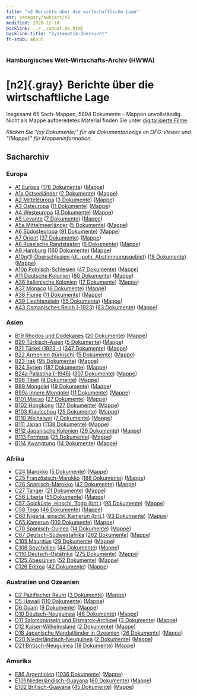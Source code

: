 ```yaml
---
title: "n2 Berichte über die wirtschaftliche Lage"
etr: category/subject/n2
modified: 2020-12-18
backlink: ../../about.de.html
backlink-title: "Systematik-Übersicht"
fn-stub: about
---
```


### Hamburgisches Welt-Wirtschafts-Archiv (HWWA)
# [n2]{.gray}&#8201; Berichte über die wirtschaftliche Lage&#160; 




Insgesamt 65 Sach-Mappen, 5894 Dokumente - Mappen unvollständig.
Nicht als Mappe aufbereitetes Material finden Sie unter [digitalisierte Filme](/film/h1_sh).

_Klicken Sie "(xy Dokumente)" für die Dokumentanzeige im DFG-Viewer und "(Mappe)" für Mappeninformation._

## Sacharchiv




### Europa

- [A1 Europa](../../../geo/about.de.html#A1) (<a href="https://dfg-viewer.de/show/?tx_dlf[id]=https://pm20.zbw.eu/mets/sh/1408xx/140892/1449xx/144972/public.mets.de.xml" target="_blank">176 Dokumente</a>) ([Mappe](http://purl.org/pressemappe20/folder/sh/140892,144972))
- [A1a Ostseeländer](../../../geo/about.de.html#A1a) (<a href="https://dfg-viewer.de/show/?tx_dlf[id]=https://pm20.zbw.eu/mets/sh/1408xx/140894/1449xx/144972/public.mets.de.xml" target="_blank">2 Dokumente</a>) ([Mappe](http://purl.org/pressemappe20/folder/sh/140894,144972))
- [A2 Mitteleuropa](../../../geo/about.de.html#A2) (<a href="https://dfg-viewer.de/show/?tx_dlf[id]=https://pm20.zbw.eu/mets/sh/1408xx/140895/1449xx/144972/public.mets.de.xml" target="_blank">3 Dokumente</a>) ([Mappe](http://purl.org/pressemappe20/folder/sh/140895,144972))
- [A3 Osteuropa](../../../geo/about.de.html#A3) (<a href="https://dfg-viewer.de/show/?tx_dlf[id]=https://pm20.zbw.eu/mets/sh/1408xx/140896/1449xx/144972/public.mets.de.xml" target="_blank">11 Dokumente</a>) ([Mappe](http://purl.org/pressemappe20/folder/sh/140896,144972))
- [A4 Westeuropa](../../../geo/about.de.html#A4) (<a href="https://dfg-viewer.de/show/?tx_dlf[id]=https://pm20.zbw.eu/mets/sh/1408xx/140897/1449xx/144972/public.mets.de.xml" target="_blank">3 Dokumente</a>) ([Mappe](http://purl.org/pressemappe20/folder/sh/140897,144972))
- [A5 Levante](../../../geo/about.de.html#A5) (<a href="https://dfg-viewer.de/show/?tx_dlf[id]=https://pm20.zbw.eu/mets/sh/1408xx/140898/1449xx/144972/public.mets.de.xml" target="_blank">7 Dokumente</a>) ([Mappe](http://purl.org/pressemappe20/folder/sh/140898,144972))
- [A5a Mittelmeerländer](../../../geo/about.de.html#A5a) (<a href="https://dfg-viewer.de/show/?tx_dlf[id]=https://pm20.zbw.eu/mets/sh/1408xx/140899/1449xx/144972/public.mets.de.xml" target="_blank">5 Dokumente</a>) ([Mappe](http://purl.org/pressemappe20/folder/sh/140899,144972))
- [A6 Südosteuropa](../../../geo/about.de.html#A6) (<a href="https://dfg-viewer.de/show/?tx_dlf[id]=https://pm20.zbw.eu/mets/sh/1409xx/140900/1449xx/144972/public.mets.de.xml" target="_blank">91 Dokumente</a>) ([Mappe](http://purl.org/pressemappe20/folder/sh/140900,144972))
- [A7 Orient](../../../geo/about.de.html#A7) (<a href="https://dfg-viewer.de/show/?tx_dlf[id]=https://pm20.zbw.eu/mets/sh/1409xx/140902/1449xx/144972/public.mets.de.xml" target="_blank">37 Dokumente</a>) ([Mappe](http://purl.org/pressemappe20/folder/sh/140902,144972))
- [A8 Russische Randstaaten](../../../geo/about.de.html#A8) (<a href="https://dfg-viewer.de/show/?tx_dlf[id]=https://pm20.zbw.eu/mets/sh/1409xx/140904/1449xx/144972/public.mets.de.xml" target="_blank">6 Dokumente</a>) ([Mappe](http://purl.org/pressemappe20/folder/sh/140904,144972))
- [A9 Hamburg](../../../geo/about.de.html#A9) (<a href="https://dfg-viewer.de/show/?tx_dlf[id]=https://pm20.zbw.eu/mets/sh/1409xx/140905/1449xx/144972/public.mets.de.xml" target="_blank">160 Dokumente</a>) ([Mappe](http://purl.org/pressemappe20/folder/sh/140905,144972))
- [A10n(1) Oberschlesien (dt.-poln. Abstimmungsgebiet)](../../../geo/about.de.html#A10n(1)) (<a href="https://dfg-viewer.de/show/?tx_dlf[id]=https://pm20.zbw.eu/mets/sh/1409xx/140948/1449xx/144972/public.mets.de.xml" target="_blank">18 Dokumente</a>) ([Mappe](http://purl.org/pressemappe20/folder/sh/140948,144972))
- [A10p Polnisch-Schlesien](../../../geo/about.de.html#A10p) (<a href="https://dfg-viewer.de/show/?tx_dlf[id]=https://pm20.zbw.eu/mets/sh/1409xx/140951/1449xx/144972/public.mets.de.xml" target="_blank">47 Dokumente</a>) ([Mappe](http://purl.org/pressemappe20/folder/sh/140951,144972))
- [A11 Deutsche Kolonien](../../../geo/about.de.html#A11) (<a href="https://dfg-viewer.de/show/?tx_dlf[id]=https://pm20.zbw.eu/mets/sh/1409xx/140960/1449xx/144972/public.mets.de.xml" target="_blank">60 Dokumente</a>) ([Mappe](http://purl.org/pressemappe20/folder/sh/140960,144972))
- [A36 Italienische Kolonien](../../../geo/about.de.html#A36) (<a href="https://dfg-viewer.de/show/?tx_dlf[id]=https://pm20.zbw.eu/mets/sh/1410xx/141012/1449xx/144972/public.mets.de.xml" target="_blank">17 Dokumente</a>) ([Mappe](http://purl.org/pressemappe20/folder/sh/141012,144972))
- [A37 Monaco](../../../geo/about.de.html#A37) (<a href="https://dfg-viewer.de/show/?tx_dlf[id]=https://pm20.zbw.eu/mets/sh/1410xx/141013/1449xx/144972/public.mets.de.xml" target="_blank">6 Dokumente</a>) ([Mappe](http://purl.org/pressemappe20/folder/sh/141013,144972))
- [A38 Fiume](../../../geo/about.de.html#A38) (<a href="https://dfg-viewer.de/show/?tx_dlf[id]=https://pm20.zbw.eu/mets/sh/1410xx/141014/1449xx/144972/public.mets.de.xml" target="_blank">11 Dokumente</a>) ([Mappe](http://purl.org/pressemappe20/folder/sh/141014,144972))
- [A39 Liechtenstein](../../../geo/about.de.html#A39) (<a href="https://dfg-viewer.de/show/?tx_dlf[id]=https://pm20.zbw.eu/mets/sh/1410xx/141016/1449xx/144972/public.mets.de.xml" target="_blank">55 Dokumente</a>) ([Mappe](http://purl.org/pressemappe20/folder/sh/141016,144972))
- [A43 Osmanisches Reich (-1923)](../../../geo/about.de.html#A43) (<a href="https://dfg-viewer.de/show/?tx_dlf[id]=https://pm20.zbw.eu/mets/sh/1410xx/141034/1449xx/144972/public.mets.de.xml" target="_blank">63 Dokumente</a>) ([Mappe](http://purl.org/pressemappe20/folder/sh/141034,144972))

### Asien

- [B19 Rhodos und Dodekanes](../../../geo/about.de.html#B19) (<a href="https://dfg-viewer.de/show/?tx_dlf[id]=https://pm20.zbw.eu/mets/sh/1411xx/141106/1449xx/144972/public.mets.de.xml" target="_blank">20 Dokumente</a>) ([Mappe](http://purl.org/pressemappe20/folder/sh/141106,144972))
- [B20 Türkisch-Asien](../../../geo/about.de.html#B20) (<a href="https://dfg-viewer.de/show/?tx_dlf[id]=https://pm20.zbw.eu/mets/sh/1411xx/141108/1449xx/144972/public.mets.de.xml" target="_blank">5 Dokumente</a>) ([Mappe](http://purl.org/pressemappe20/folder/sh/141108,144972))
- [B21 Türkei (1923 -)](../../../geo/about.de.html#B21) (<a href="https://dfg-viewer.de/show/?tx_dlf[id]=https://pm20.zbw.eu/mets/sh/1411xx/141111/1449xx/144972/public.mets.de.xml" target="_blank">347 Dokumente</a>) ([Mappe](http://purl.org/pressemappe20/folder/sh/141111,144972))
- [B22 Armenien (türkisch)](../../../geo/about.de.html#B22) (<a href="https://dfg-viewer.de/show/?tx_dlf[id]=https://pm20.zbw.eu/mets/sh/1411xx/141112/1449xx/144972/public.mets.de.xml" target="_blank">5 Dokumente</a>) ([Mappe](http://purl.org/pressemappe20/folder/sh/141112,144972))
- [B23 Irak](../../../geo/about.de.html#B23) (<a href="https://dfg-viewer.de/show/?tx_dlf[id]=https://pm20.zbw.eu/mets/sh/1411xx/141113/1449xx/144972/public.mets.de.xml" target="_blank">95 Dokumente</a>) ([Mappe](http://purl.org/pressemappe20/folder/sh/141113,144972))
- [B24 Syrien](../../../geo/about.de.html#B24) (<a href="https://dfg-viewer.de/show/?tx_dlf[id]=https://pm20.zbw.eu/mets/sh/1411xx/141114/1449xx/144972/public.mets.de.xml" target="_blank">187 Dokumente</a>) ([Mappe](http://purl.org/pressemappe20/folder/sh/141114,144972))
- [B24a Palästina (-1945)](../../../geo/about.de.html#B24a) (<a href="https://dfg-viewer.de/show/?tx_dlf[id]=https://pm20.zbw.eu/mets/sh/1411xx/141115/1449xx/144972/public.mets.de.xml" target="_blank">307 Dokumente</a>) ([Mappe](http://purl.org/pressemappe20/folder/sh/141115,144972))
- [B96 Tibet](../../../geo/about.de.html#B96) (<a href="https://dfg-viewer.de/show/?tx_dlf[id]=https://pm20.zbw.eu/mets/sh/1412xx/141259/1449xx/144972/public.mets.de.xml" target="_blank">9 Dokumente</a>) ([Mappe](http://purl.org/pressemappe20/folder/sh/141259,144972))
- [B99 Mongolei](../../../geo/about.de.html#B99) (<a href="https://dfg-viewer.de/show/?tx_dlf[id]=https://pm20.zbw.eu/mets/sh/1412xx/141261/1449xx/144972/public.mets.de.xml" target="_blank">19 Dokumente</a>) ([Mappe](http://purl.org/pressemappe20/folder/sh/141261,144972))
- [B99a Innere Mongolei](../../../geo/about.de.html#B99a) (<a href="https://dfg-viewer.de/show/?tx_dlf[id]=https://pm20.zbw.eu/mets/sh/1412xx/141264/1449xx/144972/public.mets.de.xml" target="_blank">11 Dokumente</a>) ([Mappe](http://purl.org/pressemappe20/folder/sh/141264,144972))
- [B101 Macao](../../../geo/about.de.html#B101) (<a href="https://dfg-viewer.de/show/?tx_dlf[id]=https://pm20.zbw.eu/mets/sh/1412xx/141267/1449xx/144972/public.mets.de.xml" target="_blank">27 Dokumente</a>) ([Mappe](http://purl.org/pressemappe20/folder/sh/141267,144972))
- [B102 Hongkong](../../../geo/about.de.html#B102) (<a href="https://dfg-viewer.de/show/?tx_dlf[id]=https://pm20.zbw.eu/mets/sh/1412xx/141268/1449xx/144972/public.mets.de.xml" target="_blank">127 Dokumente</a>) ([Mappe](http://purl.org/pressemappe20/folder/sh/141268,144972))
- [B103 Kiautschou](../../../geo/about.de.html#B103) (<a href="https://dfg-viewer.de/show/?tx_dlf[id]=https://pm20.zbw.eu/mets/sh/1261xx/126163/1449xx/144972/public.mets.de.xml" target="_blank">25 Dokumente</a>) ([Mappe](http://purl.org/pressemappe20/folder/sh/126163,144972))
- [B110 Weihaiwei](../../../geo/about.de.html#B110) (<a href="https://dfg-viewer.de/show/?tx_dlf[id]=https://pm20.zbw.eu/mets/sh/1412xx/141271/1449xx/144972/public.mets.de.xml" target="_blank">7 Dokumente</a>) ([Mappe](http://purl.org/pressemappe20/folder/sh/141271,144972))
- [B111 Japan](../../../geo/about.de.html#B111) (<a href="https://dfg-viewer.de/show/?tx_dlf[id]=https://pm20.zbw.eu/mets/sh/1412xx/141272/1449xx/144972/public.mets.de.xml" target="_blank">1138 Dokumente</a>) ([Mappe](http://purl.org/pressemappe20/folder/sh/141272,144972))
- [B112 Japanische Kolonien](../../../geo/about.de.html#B112) (<a href="https://dfg-viewer.de/show/?tx_dlf[id]=https://pm20.zbw.eu/mets/sh/1412xx/141273/1449xx/144972/public.mets.de.xml" target="_blank">29 Dokumente</a>) ([Mappe](http://purl.org/pressemappe20/folder/sh/141273,144972))
- [B113 Formosa](../../../geo/about.de.html#B113) (<a href="https://dfg-viewer.de/show/?tx_dlf[id]=https://pm20.zbw.eu/mets/sh/1412xx/141274/1449xx/144972/public.mets.de.xml" target="_blank">25 Dokumente</a>) ([Mappe](http://purl.org/pressemappe20/folder/sh/141274,144972))
- [B114 Kwangtung](../../../geo/about.de.html#B114) (<a href="https://dfg-viewer.de/show/?tx_dlf[id]=https://pm20.zbw.eu/mets/sh/1412xx/141275/1449xx/144972/public.mets.de.xml" target="_blank">14 Dokumente</a>) ([Mappe](http://purl.org/pressemappe20/folder/sh/141275,144972))

### Afrika

- [C24 Marokko](../../../geo/about.de.html#C24) (<a href="https://dfg-viewer.de/show/?tx_dlf[id]=https://pm20.zbw.eu/mets/sh/1413xx/141356/1449xx/144972/public.mets.de.xml" target="_blank">5 Dokumente</a>) ([Mappe](http://purl.org/pressemappe20/folder/sh/141356,144972))
- [C25 Französisch-Marokko](../../../geo/about.de.html#C25) (<a href="https://dfg-viewer.de/show/?tx_dlf[id]=https://pm20.zbw.eu/mets/sh/1413xx/141358/1449xx/144972/public.mets.de.xml" target="_blank">188 Dokumente</a>) ([Mappe](http://purl.org/pressemappe20/folder/sh/141358,144972))
- [C26 Spanisch-Marokko](../../../geo/about.de.html#C26) (<a href="https://dfg-viewer.de/show/?tx_dlf[id]=https://pm20.zbw.eu/mets/sh/1413xx/141359/1449xx/144972/public.mets.de.xml" target="_blank">42 Dokumente</a>) ([Mappe](http://purl.org/pressemappe20/folder/sh/141359,144972))
- [C27 Tanger](../../../geo/about.de.html#C27) (<a href="https://dfg-viewer.de/show/?tx_dlf[id]=https://pm20.zbw.eu/mets/sh/1413xx/141360/1449xx/144972/public.mets.de.xml" target="_blank">21 Dokumente</a>) ([Mappe](http://purl.org/pressemappe20/folder/sh/141360,144972))
- [C56 Liberia](../../../geo/about.de.html#C56) (<a href="https://dfg-viewer.de/show/?tx_dlf[id]=https://pm20.zbw.eu/mets/sh/1414xx/141405/1449xx/144972/public.mets.de.xml" target="_blank">51 Dokumente</a>) ([Mappe](http://purl.org/pressemappe20/folder/sh/141405,144972))
- [C57 Goldküste, einschl. Togo (brit.)](../../../geo/about.de.html#C57) (<a href="https://dfg-viewer.de/show/?tx_dlf[id]=https://pm20.zbw.eu/mets/sh/1414xx/141406/1449xx/144972/public.mets.de.xml" target="_blank">95 Dokumente</a>) ([Mappe](http://purl.org/pressemappe20/folder/sh/141406,144972))
- [C58 Togo](../../../geo/about.de.html#C58) (<a href="https://dfg-viewer.de/show/?tx_dlf[id]=https://pm20.zbw.eu/mets/sh/1414xx/141408/1449xx/144972/public.mets.de.xml" target="_blank">46 Dokumente</a>) ([Mappe](http://purl.org/pressemappe20/folder/sh/141408,144972))
- [C60 Nigeria, einschl. Kamerun (brit.)](../../../geo/about.de.html#C60) (<a href="https://dfg-viewer.de/show/?tx_dlf[id]=https://pm20.zbw.eu/mets/sh/1414xx/141409/1449xx/144972/public.mets.de.xml" target="_blank">93 Dokumente</a>) ([Mappe](http://purl.org/pressemappe20/folder/sh/141409,144972))
- [C65 Kamerun](../../../geo/about.de.html#C65) (<a href="https://dfg-viewer.de/show/?tx_dlf[id]=https://pm20.zbw.eu/mets/sh/1414xx/141410/1449xx/144972/public.mets.de.xml" target="_blank">100 Dokumente</a>) ([Mappe](http://purl.org/pressemappe20/folder/sh/141410,144972))
- [C70 Spanisch-Guinea](../../../geo/about.de.html#C70) (<a href="https://dfg-viewer.de/show/?tx_dlf[id]=https://pm20.zbw.eu/mets/sh/1414xx/141412/1449xx/144972/public.mets.de.xml" target="_blank">14 Dokumente</a>) ([Mappe](http://purl.org/pressemappe20/folder/sh/141412,144972))
- [C87 Deutsch-Südwestafrika](../../../geo/about.de.html#C87) (<a href="https://dfg-viewer.de/show/?tx_dlf[id]=https://pm20.zbw.eu/mets/sh/1414xx/141450/1449xx/144972/public.mets.de.xml" target="_blank">262 Dokumente</a>) ([Mappe](http://purl.org/pressemappe20/folder/sh/141450,144972))
- [C105 Mauritius](../../../geo/about.de.html#C105) (<a href="https://dfg-viewer.de/show/?tx_dlf[id]=https://pm20.zbw.eu/mets/sh/1414xx/141469/1449xx/144972/public.mets.de.xml" target="_blank">29 Dokumente</a>) ([Mappe](http://purl.org/pressemappe20/folder/sh/141469,144972))
- [C106 Seychellen](../../../geo/about.de.html#C106) (<a href="https://dfg-viewer.de/show/?tx_dlf[id]=https://pm20.zbw.eu/mets/sh/1414xx/141470/1449xx/144972/public.mets.de.xml" target="_blank">44 Dokumente</a>) ([Mappe](http://purl.org/pressemappe20/folder/sh/141470,144972))
- [C110 Deutsch-Ostafrika](../../../geo/about.de.html#C110) (<a href="https://dfg-viewer.de/show/?tx_dlf[id]=https://pm20.zbw.eu/mets/sh/1414xx/141471/1449xx/144972/public.mets.de.xml" target="_blank">275 Dokumente</a>) ([Mappe](http://purl.org/pressemappe20/folder/sh/141471,144972))
- [C125 Abessinien](../../../geo/about.de.html#C125) (<a href="https://dfg-viewer.de/show/?tx_dlf[id]=https://pm20.zbw.eu/mets/sh/1414xx/141482/1449xx/144972/public.mets.de.xml" target="_blank">52 Dokumente</a>) ([Mappe](http://purl.org/pressemappe20/folder/sh/141482,144972))
- [C126 Eritrea](../../../geo/about.de.html#C126) (<a href="https://dfg-viewer.de/show/?tx_dlf[id]=https://pm20.zbw.eu/mets/sh/1414xx/141483/1449xx/144972/public.mets.de.xml" target="_blank">42 Dokumente</a>) ([Mappe](http://purl.org/pressemappe20/folder/sh/141483,144972))

### Australien und Ozeanien

- [D2 Pazifischer Raum](../../../geo/about.de.html#D2) (<a href="https://dfg-viewer.de/show/?tx_dlf[id]=https://pm20.zbw.eu/mets/sh/1415xx/141593/1449xx/144972/public.mets.de.xml" target="_blank">3 Dokumente</a>) ([Mappe](http://purl.org/pressemappe20/folder/sh/141593,144972))
- [D5 Hawaii](../../../geo/about.de.html#D5) (<a href="https://dfg-viewer.de/show/?tx_dlf[id]=https://pm20.zbw.eu/mets/sh/1415xx/141595/1449xx/144972/public.mets.de.xml" target="_blank">110 Dokumente</a>) ([Mappe](http://purl.org/pressemappe20/folder/sh/141595,144972))
- [D6 Guam](../../../geo/about.de.html#D6) (<a href="https://dfg-viewer.de/show/?tx_dlf[id]=https://pm20.zbw.eu/mets/sh/1415xx/141598/1449xx/144972/public.mets.de.xml" target="_blank">9 Dokumente</a>) ([Mappe](http://purl.org/pressemappe20/folder/sh/141598,144972))
- [D10 Deutsch-Neuguinea](../../../geo/about.de.html#D10) (<a href="https://dfg-viewer.de/show/?tx_dlf[id]=https://pm20.zbw.eu/mets/sh/1416xx/141601/1449xx/144972/public.mets.de.xml" target="_blank">46 Dokumente</a>) ([Mappe](http://purl.org/pressemappe20/folder/sh/141601,144972))
- [D11 Salomoninseln und Bismarck-Archipel](../../../geo/about.de.html#D11) (<a href="https://dfg-viewer.de/show/?tx_dlf[id]=https://pm20.zbw.eu/mets/sh/1416xx/141610/1449xx/144972/public.mets.de.xml" target="_blank">3 Dokumente</a>) ([Mappe](http://purl.org/pressemappe20/folder/sh/141610,144972))
- [D12 Kaiser-Wilhelmsland](../../../geo/about.de.html#D12) (<a href="https://dfg-viewer.de/show/?tx_dlf[id]=https://pm20.zbw.eu/mets/sh/1416xx/141612/1449xx/144972/public.mets.de.xml" target="_blank">2 Dokumente</a>) ([Mappe](http://purl.org/pressemappe20/folder/sh/141612,144972))
- [D18 Japanische Mandatländer in Ozeanien](../../../geo/about.de.html#D18) (<a href="https://dfg-viewer.de/show/?tx_dlf[id]=https://pm20.zbw.eu/mets/sh/1416xx/141618/1449xx/144972/public.mets.de.xml" target="_blank">26 Dokumente</a>) ([Mappe](http://purl.org/pressemappe20/folder/sh/141618,144972))
- [D20 Niederländisch-Neuguinea](../../../geo/about.de.html#D20) (<a href="https://dfg-viewer.de/show/?tx_dlf[id]=https://pm20.zbw.eu/mets/sh/1416xx/141619/1449xx/144972/public.mets.de.xml" target="_blank">2 Dokumente</a>) ([Mappe](http://purl.org/pressemappe20/folder/sh/141619,144972))
- [D21 Britisch-Neuguinea](../../../geo/about.de.html#D21) (<a href="https://dfg-viewer.de/show/?tx_dlf[id]=https://pm20.zbw.eu/mets/sh/1416xx/141620/1449xx/144972/public.mets.de.xml" target="_blank">18 Dokumente</a>) ([Mappe](http://purl.org/pressemappe20/folder/sh/141620,144972))

### Amerika

- [E86 Argentinien](../../../geo/about.de.html#E86) (<a href="https://dfg-viewer.de/show/?tx_dlf[id]=https://pm20.zbw.eu/mets/sh/1416xx/141692/1449xx/144972/public.mets.de.xml" target="_blank">1036 Dokumente</a>) ([Mappe](http://purl.org/pressemappe20/folder/sh/141692,144972))
- [E101 Niederländisch-Guayana](../../../geo/about.de.html#E101) (<a href="https://dfg-viewer.de/show/?tx_dlf[id]=https://pm20.zbw.eu/mets/sh/1416xx/141699/1449xx/144972/public.mets.de.xml" target="_blank">60 Dokumente</a>) ([Mappe](http://purl.org/pressemappe20/folder/sh/141699,144972))
- [E102 Britisch-Guayana](../../../geo/about.de.html#E102) (<a href="https://dfg-viewer.de/show/?tx_dlf[id]=https://pm20.zbw.eu/mets/sh/1417xx/141700/1449xx/144972/public.mets.de.xml" target="_blank">45 Dokumente</a>) ([Mappe](http://purl.org/pressemappe20/folder/sh/141700,144972))


